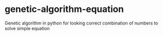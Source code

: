 # genetic-algorithm-equation
Genetic algorithm in python for looking correct combination of numbers to solve simple equation
